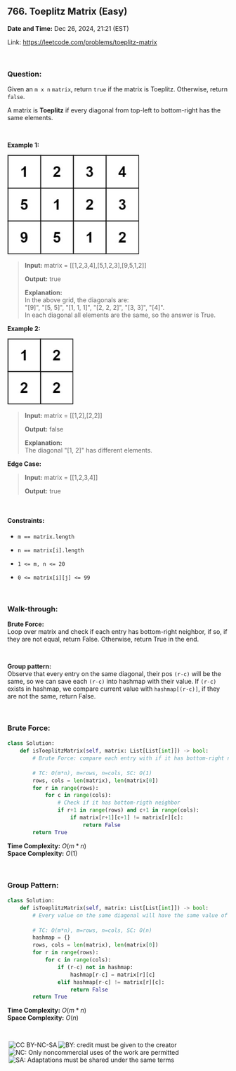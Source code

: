 ## 766. Toeplitz Matrix (Easy)
**Date and Time:** Dec 26, 2024, 21:21 (EST)

Link: https://leetcode.com/problems/toeplitz-matrix

<br>

### Question:
Given an `m x n` `matrix`, return `true` if the matrix is Toeplitz. Otherwise, return `false`.

A matrix is **Toeplitz** if every diagonal from top-left to bottom-right has the same elements.

<br>

**Example 1:**

<img src="../images/766_1.jpg" width=300>

> **Input:** matrix = [[1,2,3,4],[5,1,2,3],[9,5,1,2]]
> 
> **Output:** true
>
> **Explanation:** <br>
> In the above grid, the diagonals are: <br>
> "[9]", "[5, 5]", "[1, 1, 1]", "[2, 2, 2]", "[3, 3]", "[4]". <br>
> In each diagonal all elements are the same, so the answer is True.

**Example 2:**

<img src="../images/766_2.jpg" width=150>

> **Input:** matrix = [[1,2],[2,2]]
> 
> **Output:** false
>
> **Explanation:** <br>
> The diagonal "[1, 2]" has different elements.

**Edge Case:**
> **Input:** matrix = [[1,2,3,4]]
> 
> **Output:** true

<br>

#### Constraints:
* `m == matrix.length`

* `n == matrix[i].length`

* `1 <= m, n <= 20`

* `0 <= matrix[i][j] <= 99`

<br>

### Walk-through: 
**Brute Force:** <br>
Loop over matrix and check if each entry has bottom-right neighbor, if so, if they are not equal, return False. Otherwise, return True in the end.

<br>

**Group pattern:** <br>
Observe that every entry on the same diagonal, their pos `(r-c)` will be the same, so we can save each `(r-c)` into hashmap with their value. If `(r-c)` exists in hashmap, we compare current value with `hashmap[(r-c)]`, if they are not the same, return False.

<br>

### Brute Force:
```python
class Solution:
    def isToeplitzMatrix(self, matrix: List[List[int]]) -> bool:
        # Brute Force: compare each entry with if it has bottom-right neighbor

        # TC: O(m*n), m=rows, n=cols, SC: O(1)
        rows, cols = len(matrix), len(matrix[0])
        for r in range(rows):
            for c in range(cols):
                # Check if it has bottom-rigth neighbor
                if r+1 in range(rows) and c+1 in range(cols):
                    if matrix[r+1][c+1] != matrix[r][c]:
                        return False
        return True
```
**Time Complexity:** $O(m*n)$ <br>
**Space Complexity:** $O(1)$

<br>

### Group Pattern:
```python
class Solution:
    def isToeplitzMatrix(self, matrix: List[List[int]]) -> bool:
        # Every value on the same diagonal will have the same value of r-c, save its value into {} to compare with future entries

        # TC: O(m*n), m=rows, n=cols, SC: O(n)
        hashmap = {}
        rows, cols = len(matrix), len(matrix[0])
        for r in range(rows):
            for c in range(cols):
                if (r-c) not in hashmap:
                    hashmap[r-c] = matrix[r][c]
                elif hashmap[r-c] != matrix[r][c]:
                    return False
        return True
```
**Time Complexity:** $O(m*n)$ <br>
**Space Complexity:** $O(n)$

<br>

<img style="height:22px!important;margin-left:3px;vertical-align:text-bottom;" src="https://mirrors.creativecommons.org/presskit/icons/cc.svg?ref=chooser-v1" alt="CC BY-NC-SA" title="CC BY-NC-SA"><img style="height:22px!important;margin-left:3px;vertical-align:text-bottom;" src="https://mirrors.creativecommons.org/presskit/icons/by.svg?ref=chooser-v1" alt="BY: credit must be given to the creator" title="BY: credit must be given to the creator"><img style="height:22px!important;margin-left:3px;vertical-align:text-bottom;" src="https://mirrors.creativecommons.org/presskit/icons/nc.svg?ref=chooser-v1" alt="NC: Only noncommercial uses of the work are permitted" title="NC: Only noncommercial uses of the work are permitted"><img style="height:22px!important;margin-left:3px;vertical-align:text-bottom;" src="https://mirrors.creativecommons.org/presskit/icons/sa.svg?ref=chooser-v1" alt="SA: Adaptations must be shared under the same terms" title="SA: Adaptations must be shared under the same terms">